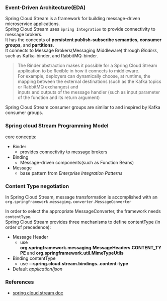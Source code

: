 ### Event-Driven Architecture(EDA)   
Spring Cloud Stream is a framework for building message-driven microservice applications.    
Spring Cloud Stream uses `Spring Integration`  to provide connectivity to message brokers.    
It has the concepts of **persistent publish-subscribe semantics**, **consumer groups**, and **partitions**.    
It connects to Message Brokers(Messaging Middleware) through *Binders*, such as Kafka-binder, and RabbitMQ-binder.    

> The Binder abstraction makes it possible for a Spring Cloud Stream application to be flexible in how it connects to middleware.     
> For example, deployers can dynamically choose, at runtime, the mapping between the external destinations (such as the Kafka topics or RabbitMQ exchanges) and      
> inputs and outputs of the message handler (such as input parameter of the function and its return argument)

Spring Cloud Stream consumer groups are similar to and inspired by Kafka consumer groups.    
### Spring cloud Stream Programming Model
core concepts:     
- Binder
  - provides connectivity to message brokers
- Binding
    - Message-driven components(such as Function Beans)
- Message
    - base pattern from *Enterprise Integration Patterns*

### Content Type negotiation
In Spring Cloud Stream, message transformation is accomplished with an     
`org.springframework.messaging.converter.MessageConverter`

In order to select the appropriate MessageConverter, the framework needs `contentType`.    
Spring Cloud Stream provides three mechanisms to define contentType (in order of precedence):    
- Message Header
  - use **org.springframework.messaging.MessageHeaders.CONTENT_TYPE** and **org.springframework.util.MimeTypeUtils**
- Binding contentType
  - use **--spring.cloud.stream.bindings.<bindingName>.content-type**
- Default *application/json*

### References
- [spring cloud stream doc](https://docs.spring.io/spring-cloud-stream/docs/current/reference/html/spring-cloud-stream.html#spring-cloud-stream-overview-introducing)